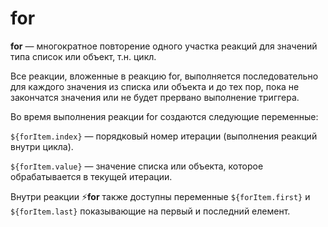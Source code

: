# for

**for** — многократное повторение одного участка реакций для значений типа список или объект, т.н. цикл. 

Все реакции, вложенные в реакцию for, выполняется последовательно для каждого значения из списка или объекта и до тех пор, пока не закончатся значения или не будет прервано выполнение триггера.



Во время выполнения реакции for создаются следующие переменные:

```${forItem.index}``` — порядковый номер итерации (выполнения реакций внутри цикла).

```${forItem.value}``` — значение списка или объекта, которое обрабатывается в текущей итерации.

Внутри реакции ⚡️**for** также доступны переменные ```${forItem.first}``` и ```${forItem.last}``` показывающие на первый и последний елемент.



